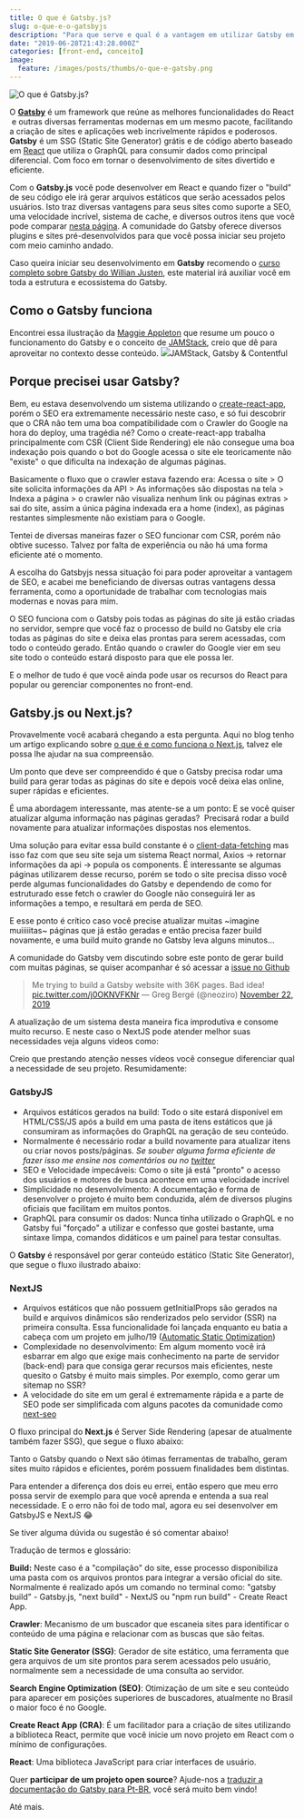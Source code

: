 ```yaml
---
title: O que é Gatsby.js?
slug: o-que-e-o-gatsbyjs
description: "Para que serve e qual é a vantagem em utilizar Gatsby em seu projeto React. Velocidade de carregamento e SEO 👌"
date: "2019-06-28T21:43:28.000Z"
categories: [front-end, conceito]
image:
  feature: /images/posts/thumbs/o-que-e-gatsby.png
---
```


![O que é Gatsby.js?](/images/posts/thumbs/o-que-e-gatsby.png)

O [**Gatsby**](https://www.gatsbyjs.com) é um framework que reúne as melhores funcionalidades do React  e outras diversas ferramentas modernas em um mesmo pacote, facilitando a criação de sites e aplicações web incrivelmente rápidos e poderosos. **Gatsby** é um SSG (Static Site Generator) grátis e de código aberto baseado em [React](https://pt-br.reactjs.org) que utiliza o GraphQL para consumir dados como principal diferencial. Com foco em tornar o desenvolvimento de sites divertido e eficiente.

Com o **Gatsby.js** você pode desenvolver em React e quando fizer o "build" de seu código ele irá gerar arquivos estáticos que serão acessados pelos usuários. Isto traz diversas vantagens para seus sites como suporte a SEO, uma velocidade incrível, sistema de cache, e diversos outros itens que você pode comparar [nesta página](https://www.gatsbyjs.com/features). A comunidade do Gatsby oferece diversos plugins e sites pré-desenvolvidos para que você possa iniciar seu projeto com meio caminho andado.

Caso queira iniciar seu desenvolvimento em **Gatsby** recomendo o [curso completo sobre Gatsby do Willian Justen](https://www.udemy.com/course/gatsby-crie-um-site-pwa-com-react-graphql-e-netlify-cms/?couponCode=PROMOSET20), este material irá auxiliar você em toda a estrutura e ecossistema do Gatsby.

## Como o Gatsby funciona

Encontrei essa ilustração da [Maggie Appleton](https://illustrated.dev/contentful-gatsby) que resume um pouco o funcionamento do Gatsby e o conceito de [JAMStack](https://jamstack.org/), creio que dê para aproveitar no contexto desse conteúdo.
![](/images/posts/como-gatsby-funciona.png)JAMStack, Gatsby & Contentful
## Porque precisei usar Gatsby?

Bem, eu estava desenvolvendo um sistema utilizando o [create-react-app](/para-que-serve-o-create-react-app/), porém o SEO era extremamente necessário neste caso, e só fui descobrir que o CRA não tem uma boa compatibilidade com o Crawler do Google na hora do deploy, uma tragédia né? Como o create-react-app trabalha principalmente com CSR (Client Side Rendering) ele não consegue uma boa indexação pois quando o bot do Google acessa o site ele teoricamente não "existe" o que dificulta na indexação de algumas páginas.

Basicamente o fluxo que o crawler estava fazendo era: Acessa o site > O site solicita informações da API > As informações são dispostas na tela > Indexa a página > o crawler não visualiza nenhum link ou páginas extras > sai do site, assim a única página indexada era a home (index), as páginas restantes simplesmente não existiam para o Google. 

Tentei de diversas maneiras fazer o SEO funcionar com CSR, porém não obtive sucesso. Talvez por falta de experiência ou não há uma forma eficiente até o momento.

A escolha do Gatsbyjs nessa situação foi para poder aproveitar a vantagem de SEO, e acabei me beneficiando de diversas outras vantagens dessa ferramenta, como a oportunidade de trabalhar com tecnologias mais modernas e novas para mim.

O SEO funciona com o Gatsby pois todas as páginas do site já estão criadas no servidor, sempre que você faz o processo de build no Gatsby ele cria todas as páginas do site e deixa elas prontas para serem acessadas, com todo o conteúdo gerado. Então quando o crawler do Google vier em seu site todo o conteúdo estará disposto para que ele possa ler. 

E o melhor de tudo é que você ainda pode usar os recursos do React para popular ou gerenciar componentes no front-end.

## Gatsby.js ou Next.js?

Provavelmente você acabará chegando a esta pergunta. Aqui no blog tenho um artigo explicando sobre [o que é e como funciona o Next.js](/o-que-e-next-js/), talvez ele possa lhe ajudar na sua compreensão.

Um ponto que deve ser compreendido é que o Gatsby precisa rodar uma build para gerar todas as páginas do site e depois você deixa elas online, super rápidas e eficientes. 

É uma abordagem interessante, mas atente-se a um ponto: E se você quiser atualizar alguma informação nas páginas geradas?  Precisará rodar a build novamente para atualizar informações dispostas nos elementos.

Uma solução para evitar essa build constante é o [client-data-fetching](https://www.gatsbyjs.org/docs/client-data-fetching/) mas isso faz com que seu site seja um sistema React normal, Axios -> retornar informações da api -> popula os components. É interessante se algumas páginas utilizarem desse recurso, porém se todo o site precisa disso você perde algumas funcionalidades do Gatsby e dependendo de como for estruturado esse fetch o crawler do Google não conseguirá ler as informações a tempo, e resultará em perda de SEO.

E esse ponto é crítico caso você precise atualizar muitas ~imagine muiiiiitas~ páginas que já estão geradas e então precisa fazer build novamente, e uma build muito grande no Gatsby leva alguns minutos... 

A comunidade do Gatsby vem discutindo sobre este ponto de gerar build com muitas páginas, se quiser acompanhar é só acessar a [issue no Github](https://github.com/gatsbyjs/gatsby/issues/19512)

> Me trying to build a Gatsby website with 36K pages. Bad idea! [pic.twitter.com/j0OKNVFKNr](https://t.co/j0OKNVFKNr)
> &mdash; Greg Bergé (@neoziro) [November 22, 2019](https://twitter.com/neoziro/status/1197894647248490497?ref_src=twsrc%5Etfw)

A atualização de um sistema desta maneira fica improdutiva e consome muito recurso. E neste caso o NextJS pode atender melhor suas necessidades veja alguns videos como:

Creio que prestando atenção nesses vídeos você consegue diferenciar qual a necessidade de seu projeto. Resumidamente:

### GatsbyJS

- Arquivos estáticos gerados na build: Todo o site estará disponível em HTML/CSS/JS após a build em uma pasta de itens estáticos que já consumiram as informações do GraphQL na geração de seu conteúdo.
- Normalmente é necessário rodar a build novamente para atualizar itens ou criar novos posts/páginas. *Se souber alguma forma eficiente de fazer isso me ensine nos comentários ou no [twitter](https://twitter.com/iaurg)* 
- SEO e Velocidade impecáveis: Como o site já está "pronto" o acesso dos usuários e motores de busca acontece em uma velocidade incrível
- Simplicidade no desenvolvimento: A documentação e forma de desenvolver o projeto é muito bem conduzida, além de diversos plugins oficiais que facilitam em muitos pontos.
- GraphQL para consumir os dados: Nunca tinha utilizado o GraphQL e no Gatsby fui "forçado" a utilizar e confesso que gostei bastante, uma sintaxe limpa, comandos didáticos e um painel para testar consultas.

O **Gatsby** é responsável por gerar conteúdo estático (Static Site Generator), que segue o fluxo ilustrado abaixo:

### NextJS

- Arquivos estáticos que não possuem getInitialProps são gerados na build e arquivos dinâmicos são renderizados pelo servidor (SSR) na primeira consulta. Essa funcionalidade foi lançada enquanto eu batia a cabeça com um projeto em julho/19 ([Automatic Static Optimization](https://nextjs.org/blog/next-9#automatic-static-optimization))
- Complexidade no desenvolvimento: Em algum momento você irá esbarrar em algo que exige mais conhecimento na parte de servidor (back-end) para que consiga gerar recursos mais eficientes, neste quesito o Gatsby é muito mais simples. Por exemplo, como gerar um sitemap no SSR? 
- A velocidade do site em um geral é extremamente rápida e a parte de SEO pode ser simplificada com alguns pacotes da comunidade como [next-seo](https://github.com/garmeeh/next-seo)

O fluxo principal do **Next.js** é Server Side Rendering (apesar de atualmente também fazer SSG), que segue o fluxo abaixo:

Tanto o Gatsby quando o Next são ótimas ferramentas de trabalho, geram sites muito rápidos e eficientes, porém possuem finalidades bem distintas.

Para entender a diferença dos dois eu errei, então espero que meu erro possa servir de exemplo para que você aprenda e entenda a sua real necessidade. E o erro não foi de todo mal, agora eu sei desenvolver em GatsbyJS e NextJS 😂

Se tiver alguma dúvida ou sugestão é só comentar abaixo!

Tradução de termos e glossário:

**Build:** Neste caso é a "compilação" do site, esse processo disponibiliza uma pasta com os arquivos prontos para integrar a versão oficial do site. Normalmente é realizado após um comando no terminal como: "gatsby build" - Gatsby.js, "next build" - NextJS ou "npm run build" - Create React App.

**Crawler**: Mecanismo de um buscador que escaneia sites para identificar o conteúdo de uma página e relacionar com as buscas que são feitas.

**Static Site Generator (SSG)**: Gerador de site estático, uma ferramenta que gera arquivos de um site prontos para serem acessados pelo usuário, normalmente sem a necessidade de uma consulta ao servidor.

**Search Engine Optimization (SEO)**: Otimização de um site e seu conteúdo para aparecer em posições superiores de buscadores, atualmente no Brasil o maior foco é no Google. 

**Create React App (CRA)**: É um facilitador para a criação de sites utilizando a biblioteca React, permite que você inicie um novo projeto em React com o mínimo de configurações.

**React**: Uma biblioteca JavaScript para criar interfaces de usuário. 

Quer **participar de um projeto open source**? Ajude-nos a [traduzir a documentação do Gatsby para Pt-BR](https://github.com/gatsbyjs/gatsby-pt-BR), você será muito bem vindo!

Até mais.